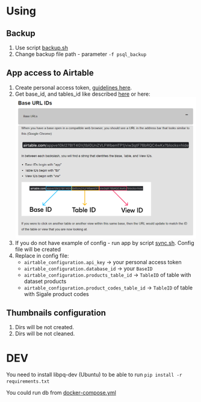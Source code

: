 # Using

## Backup

1. Use script [backup.sh](backup.sh)
2. Change backup file path - parameter `-f psql_backup`

## App access to Airtable

1. Create personal access token, [guidelines here](https://airtable.com/developers/web/guides/personal-access-tokens).
2. Get base_id, and tables_id like described [here](https://airtable.com/developers/web/guides/personal-access-tokens) or here: ![img.png](../docs/img.png)
3. If you do not have example of config - run app by script [sync.sh](sync.sh). Config file will be created
4. Replace in config file: 
   - `airtable_configuration.api_key` -> your personal access token
   - `airtable_configuration.database_id` -> your `BaseID`
   - `airtable_configuration.products_table_id` -> `TableID` of table with dataset products
   - `airtable_configuration.product_codes_table_id` -> `TableID` of table with Sigale product codes

## Thumbnails configuration

1. Dirs will be not created.
2. Dirs will be not cleaned.

# DEV
You need to install libpq-dev (Ubuntu) to be able to run `pip install -r requirements.txt` 

You could run db from [docker-compose.yml](docker-compose.yml)

